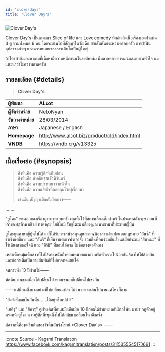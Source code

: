 ```yaml
---
id: 'cloverdays'
title: "Clover Day's"
---
```


![Clover Day's](https://res.cloudinary.com/kagamiweb/image/upload/v1631541042/visualnovel/preview/cloverdays.jpg)

Clover Day's เป็นเกมแนว Slice of life และ Love comedy ที่กล่าวถึงเนื้อเรื่องของฝาแฝด 3 คู่ รวมทั้งหมด 6 คน โดยจะเน้นไปที่สัญญาในวัยเด็ก สายสัมพันธ์ระหว่างครอบครัว การฝ่าฟันอุปสรรคต่างๆ และความหมายของการเติบโตเป็นผู้ใหญ่

ถ้าใครกำลังมองหาเกมที่เนื้อหามีความหนักแน่นในระดับหนึ่ง มีหลากหลายอารมณ์และอบอุ่นหัวใจ ผมแนะนำว่าไม่ควรพลาดครับ

## รายละเอียด {#details}

> **Clover Day's**  

| ผู้พัฒนา | ALcot |
| :---- | :---- |
| **ผู้จัดจำหน่าย** | NekoNyan |
| **วันวางจำหน่าย** | 28/03/2014 |
| **ภาษา** | Japanese / English |
| **Homepage** | http://www.alcot.biz/product/cld/index.html |
| **VNDB** | https://vndb.org/v13325 |

## เนื้อเรื่องย่อ {#synopsis}

> สิ่งนั้นคือ ความรู้สึกที่เก็บซ่อน  
> สิ่งนั้นคือ คำอธิษฐานชั่วนิรันดร์  
> สิ่งนั้นคือ ความปรารถนาจากหัวใจ  
> สิ่งนั้นคือ ความเสียใจที่กอดกุมไว้อยู่เรื่อยมา  
>   
> เช่นนั้น สัญญาเมื่อครั้งวัยเยาว์――

........

"ยูโตะ" พระเอกของเรื่องถูกทางครอบครัวทอดทิ้งไว้ที่สถานเลี้ยงเด็กกำพร้าในประเทศอังกฤษ ก่อนที่เจ้าของธุรกิจพาณิชย์ ทาคาคุระ โยชิโอมิ รับยูโตะมาเลี้ยงดูและพาเขามาที่ประเทศญี่ปุ่น

ยูโตะพูดภาษาญี่ปุ่นไม่ได้ แต่ก็ได้รับการสนับสนุนดูแลจากคู่น้องสาวฝาแฝดนอกกฎหมาย "อันซึ" ที่ร่าเริงแต่ขี้อาย และ "อันริ" ที่เย็นชาแต่เอาจริงเอาจัง รวมถึงเพื่อนร่วมชั้นเรียนสมัยประถม "สึบาเมะ" ที่ไร้เดียงสาและใจดี และ "อิซึมิ" ที่ชอบโอ้อวด ไม่ซื่อตรงต่อตัวเอง

เหล่าเด็กหนุ่มเด็กสาวที่ไม่ได้ตระหนักถึงความหมายของความรักหัวเราะไปด้วยกัน ร้องไห้ไปด้วยกัน และก่อกำเนิดเป็นสายสัมพันธ์ที่ไม่อาจทดแทนได้

จนกระทั่ง 10 ปีผ่านไป――

ทัศนียภาพของเมืองได้เปลี่ยนไป พวกเขาเองก็เปลี่ยนไปเช่นกัน

――แต่มีบางสิ่งบางอย่างที่ไม่เปลี่ยนแปลง ไม่ว่าเวลาจะผ่านไปนานแค่ไหนก็ตาม

"ยังจำสัญญาในวันนั้น......ได้อยู่หรือเปล่า?"

"เฮคิรุ" และ "ฮิคารุ" คู่ฝาแฝดเพื่อนสมัยเด็กเมื่อ 10 ปีก่อนได้ข้ามทะเลอันไกลโพ้น มาปรากฏตัวอยู่ตรงหน้ายูโตะ ความรู้สึกที่หยุดนิ่งไปได้กลับมาเคลื่อนไหวอีกครั้ง

ต่อจากนี้คือจุดเริ่มต้นของวันคืนอันรุ่งโรจน์ <Clover Day's> ――

---
:::note Source - Kagami Translation
https://www.facebook.com/kagamitranslation/posts/3115355545170661
:::